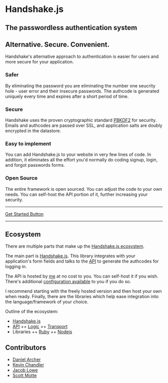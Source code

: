 # Handshake.js

## The passwordless authentication system

## Alternative. Secure. Convenient.

Handshake's alternative approach to authentication is easier for users and more secure for your application.

### Safer

By eliminating the password you are eliminating the number one seucrity hole - user error and their insecure passwords. The authcode is generated uniquely every time and expires after a short period of time.

### Secure

Handshake uses the proven cryptographic standard [PBKDF2](http://en.wikipedia.org/wiki/PBKDF2) for security. Emails and authcodes are passed over SSL, and application salts are doubly encrypted in the datastore.

### Easy to implement

You can add Handshake.js to your website in very few lines of code. In addition, it eliminates all the effort you'd normally do coding signup, login, and forgot passwords forms.

### Open Source

The entire framework is open sourced. You can adjust the code to your own needs. You can self-host the API portion of it, further increasing your security.

* * *

[Get Started Button](https://github.com/handshakejs/handshakejs-js)

* * *


## Ecosystem

There are multiple parts that make up the [Handshake.js ecosystem](https://github.com/handshakejs).

The main part is [Handshake.js](https://github.com/handshakejs/handshakejs-js). This library integrates with your application's form fields and talks to the [API](https://github.com/handshakejs/handshakejs-api) to generate the authcodes for logging in. 

The API is hosted by [me](http://scottmotte.com) at no cost to you. You can self-host it if you wish. There's additional [configuration available](https://github.com/handshakejs/handshakejs-api#installation) to you if you do so. 

I recommend starting with the freely hosted version and then host your own when ready. Finally, there are the libraries which help ease integration into the language/framework of your choice.

Outline of the ecosystem:

+ [Handshake.js](https://github.com/handshakejs/handshakejs-js)
+ [API](https://github.com/handshakejs/handshakejs-api)
++ [Logic](https://github.com/handshakejs/handshakejslogic)
++ [Transport](https://github.com/handshakejs/handshakejstransport)
+ Libraries
++ [Ruby](https://github.com/handshakejs/handshakejs-ruby)
++ [Nodejs](https://github.com/handshakejs/handshakejs-nodejs)

## Contributors

+ [Daniel Archer](https://github.com/danieljacobarcher)
+ [Kevin Chandler](https://github.com/kevinchandler)
+ [Jacob Lowe](https://github.com/jacoblwe20)
+ [Scott Motte](http://github.com/scottmotte)
